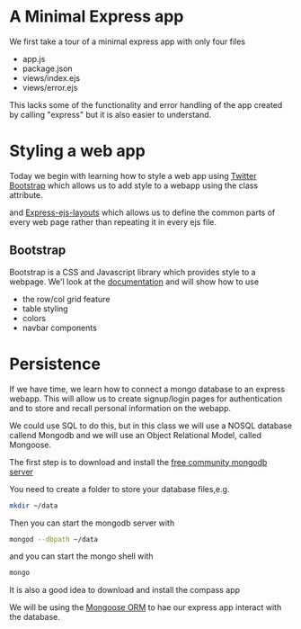 # A Minimal Express app
We first take a tour of a minimal express app with only four files
* app.js
* package.json
* views/index.ejs
* views/error.ejs

This lacks some of the functionality and error handling of the app
created by calling "express" but it is also easier to understand.


# Styling a web app
Today we begin with learning how to style a web app using 
[Twitter Bootstrap](https://getbootstrap.com/)
which allows us to add style to a webapp using the class attribute.

and
[Express-ejs-layouts](https://www.npmjs.com/package/express-ejs-layouts)
which allows us to define the common parts of every web page rather than
repeating it in every ejs file.

## Bootstrap
Bootstrap is a CSS and Javascript library which provides style to a webpage.
We'l look at the [documentation]([https://getbootstrap.com/docs/5.3](https://getbootstrap.com/docs/5.3/getting-started/introduction/))
and will show how to use
* the row/col grid feature
* table styling
* colors
* navbar components



# Persistence
If we have time, we learn how to connect a mongo database to an express webapp. 
This will allow us to create signup/login pages for authentication
and to store and recall personal information on the webapp.

We could use SQL to do this, but in this class we will use a NOSQL database callend Mongodb
and we will use an Object Relational Model, called Mongoose.

The first step is to download and install the
[free community mongodb server](https://www.mongodb.com/try/download/community)

You need to create a folder to store your database files,e.g.
``` bash
mkdir ~/data
```
Then you can start the mongodb server with
``` bash
mongod --dbpath ~/data
```
and you can start the mongo shell with
``` bash
mongo
```
It is also a good idea to download and install the compass app

We will be using the [Mongoose ORM](https://mongoosejs.com/docs/)
to hae our express app interact with the database.
